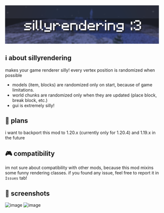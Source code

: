 ![banner](assets/banner.png)
## ℹ️ about sillyrendering
makes your game renderer silly! every vertex position is randomized when possible
- models (item, blocks) are randomized only on start, because of game limitations.
- world chunks are randomized only when they are updated (place block, break block, etc.)
- gui is extremely silly!

## 📔 plans
i want to backport this mod to 1.20.x (currently only for 1.20.4) and 1.19.x in the future

## 🎮 compatibility
im not sure about compatibility with other mods, because this mod mixins some funny rendering classes.
if you found any issue, feel free to report it in `Issues` tab!

## 📸 screenshots
![image](https://github.com/danilwhale/SillyRendering/assets/61111955/5481b0d8-c346-4d93-9322-f5b8efeea796)
![image](https://github.com/danilwhale/SillyRendering/assets/61111955/18906bcd-5c0b-4672-bf08-9c6b22b3528c)
